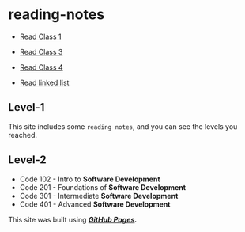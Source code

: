 # reading-notes

* [Read Class 1](Read-Class-1.md)

* [Read Class 3](Read-Class-3.md)

* [Read Class 4](Read-Class-4.md)

* [Read linked list](Read-Linked-Lists.md)

## Level-1

This site includes some `reading notes`, and you can see the levels you reached.

## Level-2

* Code 102 - Intro to **Software Development**
* Code 201 - Foundations of **Software Development**
* Code 301 - Intermediate **Software Development**
* Code 401 - Advanced **Software Development**

This site was built using ___[GitHub Pages](https://github.com/YamanAyoun).___


